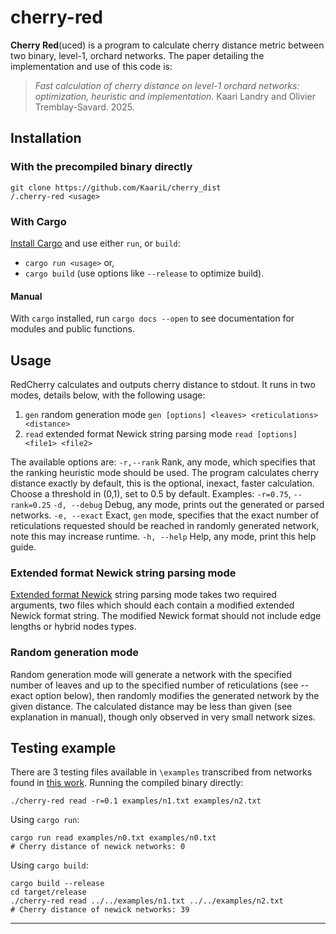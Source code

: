 # cherry-red

**Cherry Red**(uced) is a program to calculate cherry distance metric between two binary, level-1, orchard networks. The paper detailing the implementation and use of this code is:

> *Fast calculation of cherry distance on level-1 orchard networks: optimization, heuristic and implementation*. Kaari Landry and Olivier Tremblay-Savard. 2025.
> 
## Installation

### With the precompiled binary directly
```
git clone https://github.com/KaariL/cherry_dist
/.cherry-red <usage>
```
### With Cargo
[Install Cargo](https://doc.rust-lang.org/cargo/getting-started/installation.html) and use either `run`, or `build`:
- `cargo run <usage>` or,
- `cargo build` (use options like `--release` to optimize build).
#### Manual
With `cargo` installed, run `cargo docs --open` to see documentation for modules and public functions.
## Usage
RedCherry calculates and outputs cherry distance to stdout. It runs in two modes, details below, with the following usage:

1.  `gen` random generation mode 
	`gen [options] <leaves> <reticulations> <distance>`
2. `read` extended format Newick string parsing mode
	`read [options] <file1> <file2>`

The available options are:
`-r,--rank` Rank, any mode, which specifies that the ranking heuristic mode should be used. The program calculates cherry distance exactly by default, this is the optional, inexact, faster calculation. Choose a threshold in (0,1), set to 0.5 by default. Examples: `-r=0.75`, `--rank=0.25`
`-d, --debug` Debug, any mode, prints out the generated or parsed networks.
`-e, --exact` Exact, `gen` mode, specifies that the exact number of reticulations requested should be reached in randomly generated network, note this may increase runtime.
`-h, --help` Help, any mode, print this help guide.

### Extended format Newick string parsing mode
[Extended format Newick](http://www.biomedcentral.com/1471-2105/9/532) string parsing mode takes two required arguments, two files which should each contain a modified extended Newick format string. The modified Newick format should not include edge lengths or hybrid nodes types.
### Random generation mode
Random generation mode will generate a network with the specified number of leaves and up to the specified number of reticulations (see --exact option below), then randomly modifies the generated network by the given distance. The calculated distance may be less than given (see explanation in manual), though only observed in very small network sizes.

## Testing example  
There are 3 testing files available in `\examples` transcribed from networks found in [this work](https://doi.org/10.1111/jipb.13246).
Running the compiled binary directly:
```
./cherry-red read -r=0.1 examples/n1.txt examples/n2.txt
```

Using `cargo run`:
```
cargo run read examples/n0.txt examples/n0.txt
# Cherry distance of newick networks: 0
```

Using `cargo build`:
```
cargo build --release
cd target/release
./cherry-red read ../../examples/n1.txt ../../examples/n2.txt
# Cherry distance of newick networks: 39
```

---
